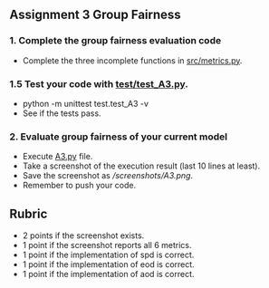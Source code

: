 ## Assignment 3 Group Fairness
### 1. Complete the group fairness evaluation code

- Complete the three incomplete functions in [src/metrics.py](src/metrics.py).
  
### 1.5 Test your code with [test/test_A3.py](test/test_A3.py).
- python -m unittest test.test_A3 -v
- See if the tests pass.

### 2. Evaluate group fairness of your current model
- Execute [A3.py](src/A3.py) file.
- Take a screenshot of the execution result (last 10 lines at least).
- Save the screenshot as _/screenshots/A3.png_.
- Remember to push your code.

## Rubric
- 2 points if the screenshot exists.
- 1 point if the screenshot reports all 6 metrics.
- 1 point if the implementation of spd is correct.
- 1 point if the implementation of eod is correct.
- 1 point if the implementation of aod is correct.
